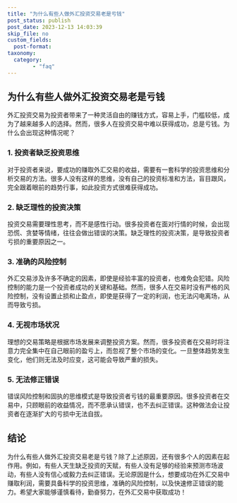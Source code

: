 ```yaml
---
title: "为什么有些人做外汇投资交易老是亏钱"
post_status: publish
post_date: 2023-12-13 14:03:39
skip_file: no
custom_fields: 
  post-format: 
taxonomy:
  category:
        - "faq"
---
```


## 为什么有些人做外汇投资交易老是亏钱

外汇投资交易为投资者带来了一种灵活自由的赚钱方式，容易上手，门槛较低，成为了越来越多人的选择。然而，很多人在投资交易中难以获得成功，总是亏钱。为什么会出现这种情况呢？

### 1. 投资者缺乏投资思维

对于投资者来说，要成功的赚取外汇交易的收益，需要有一套科学的投资思维和分析交易的方法。很多人没有这样的思维，没有自己的投资标准和方法，盲目跟风，完全跟着眼前的趋势行事，如此投资方式很难获得成功。

### 2. 缺乏理性的投资决策

投资交易需要理性思考，而不是感性行动。很多投资者在面对行情的时候，会出现恐慌、贪婪等情绪，往往会做出错误的决策。缺乏理性的投资决策，是导致投资者亏损的重要原因之一。

### 3. 准确的风险控制

外汇交易涉及许多不确定的因素，即使是经验丰富的投资者，也难免会犯错。风险控制的能力是一个投资者成功的关键和基础。然而，很多人在交易时没有严格的风险控制，没有设置止损和止盈点，即使是获得了一定的利润，也无法闪电离场，从而导致亏损。

### 4. 无视市场状况

理想的交易策略是根据市场发展来调整投资方案。然而，很多投资者在交易时将注意力完全集中在自己眼前的盈亏上，而忽视了整个市场的变化。一旦整体趋势发生变化，他们则无法及时应变，这可能会导致严重的损失。

### 5. 无法修正错误

错误风险控制和固执的思维模式是导致投资者亏钱的最重要原因。很多投资者在交易中，只顾眼前的收益情况，而不愿承认错误，也不去纠正错误。这种做法会让投资者在逐渐扩大的亏损中无法自拔。

## 结论

为什么有些人做外汇投资交易老是亏钱？除了上述原因，还有很多个人的因素在起作用。例如，有些人天生缺乏投资的天赋，有些人没有足够的经验来预测市场波动，有些人没有信心或毅力去纠正错误。无论原因是什么，想要成功在外汇交易中赚取利润，需要具备科学的投资思维，准确的风险控制，以及快速修正错误的能力。希望大家能够谨慎看待，勤奋努力，在外汇交易中获取成功！

